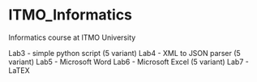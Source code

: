 # ITMO_Informatics
Informatics course at ITMO University

Lab3 - simple python script (5 variant)
Lab4 - XML to JSON parser (5 variant)
Lab5 - Microsoft Word
Lab6 - Microsoft Excel (5 variant)
Lab7 - LaTEX
